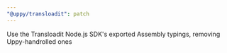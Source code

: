```yaml
---
"@uppy/transloadit": patch
---
```


Use the Transloadit Node.js SDK's exported Assembly typings, removing Uppy-handrolled ones

